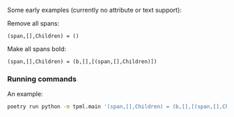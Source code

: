 
Some early examples (currently no attribute or text support):

Remove all spans:

```
(span,[],Children) = ()
```

Make all spans bold:

```
(span,[],Children) = (b,[],[(span,[],Children)])
```

### Running commands

An example:

```bash
poetry run python -m tpml.main '(span,[],Children) = (b,[],[(span,[],Children)])' --html tests/data/ask-hn-oct-24.html | tee /tmp/out.html
```
